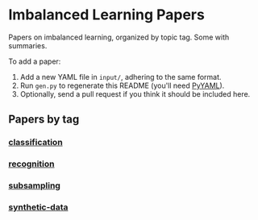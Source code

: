 
# Imbalanced Learning Papers

Papers on imbalanced learning, organized by topic tag.  Some with summaries.

To add a paper:

  1. Add a new YAML file in `input/`, adhering to the same format.
  2. Run `gen.py` to regenerate this README (you'll need [PyYAML](https://github.com/yaml/pyyaml)).
  3. Optionally, send a pull request if you think it should be included here.


## Papers by tag

<!--PAPERS-OUTPUT-->
### [classification](output/classification.md)

### [recognition](output/recognition.md)

### [subsampling](output/subsampling.md)

### [synthetic-data](output/synthetic-data.md)
<!--/PAPERS-OUTPUT-->